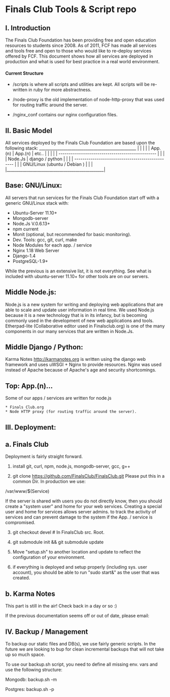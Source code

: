 Finals Club Tools & Script repo
================================

I. Introduction
--------------------------------------
The Finals Club Foundation has been providing free and
open education resources to students since 2008. As of
2011, FCF has made all services and tools free and open
to those who would like to re-deploy services offered by
FCF. This document shows how all services are deployed
in production and what is used for best practice in a
real world environment.


#### Current Structure ####

 + /scripts is where all scripts and utilities are kept. All
   scripts will be re-written in ruby for more abstractness.

 + /node-proxy is the old implementation of node-http-proxy
   that was used for routing traffic around the server.

 + /nginx_conf contains our nginx configuration files.


II. Basic Model
--------------------------------------

All services deployed by the Finals Club Foundation are
based upon the following stack:
	 ________________________________________________
	|                   |		       |	 |
	|	App.(n)     |	   App.(n)     |  etc..  |
	|                   |                  |         |
	 ------------------------------------------------
	|		      |				 |
	|	Node.Js       |     django / python      |
	| 		      |				 |
	 ------------------------------------------------
	|						 |
	|	    GNU/Linux (ubuntu / Debian )	 |
	| 						 |
	|________________________________________________|

Base: GNU/Linux:
--------------------------------------
All servers that run services for the Finals Club Foundation
start off with a generic GNU/Linux stack with:

* Ubuntu-Server 11.10+
* Mongodb-server
* Node.Js V.0.6.13+
* npm current
* Monit (optional, but recommended for basic monitoring).
* Dev. Tools: gcc, git, curl, make 
* Node Modules for each app. / service
* Nginx 1.18 Web Server
* Django-1.4
* PostgreSQL-1.9+

While the previous is an extensive list, it is not everything. See
what is included with ubuntu-server 11.10+ for other tools are
on our servers.

Middle Node.js:
--------------------------------------

Node.js is a new system for writing and deploying web applications
that are able to scale and update user information in real time. We
used Node.js because it is a new technology that is in its infancy, but
is becoming commonly used in the development of new web applications and tools. 
Etherpad-lite (Collaborative editor used in Finalsclub.org) is one of the many 
components in our many services that are written in Node.Js.


Middle Django / Python:
--------------------------------------
Karma Notes http://karmanotes.org is written using the django web framework
and uses uWSGI + Nginx to provide resources. Nginx was used instead of Apache
because of Apache's age and security shortcomings. 


Top: App.(n)...
--------------------------------------
Some of our apps / services are written for node.js
	
	* Finals Club.org
	* Node HTTP proxy (for routing traffic around the server).


III. Deployment:
--------------------------------------

a. Finals Club
----------------------

Deployment is fairly straight forward.

1. install git, curl, npm, node.js, mongodb-server, gcc, g++

2. git clone https://github.com/FinalsClub/FinalsClub.git
 Please put this in a common Dir. In production we use:

/var/www/$(Service)

If the server is shared with users you do not directly know, then
you should create a "system user" and home for your web services.
Creating a special user and home for services allows server admins.
to track the activity of services and can prevent damage to the system
if the App. / service is compromised.

3. git checkout devel # In FinalsClub src. Root.

4. git submodule init && git submodule update

5. Move "setup.sh" to another location and update to
reflect the configuration of your environment.

6. if everything is deployed and setup properly (including sys. user
 account), you should be able to run "sudo start&" as the user that
was created.


b. Karma Notes
----------------------

This part is still in the air! Check back in a day or so :)


If the previous documentation seems off or out of date, please email:

IV. Backup / Management
--------------------------------------

To backup our static files and DB(s), we use fairly generic scripts. In the future
we are looking to bup for clean incremental backups that will not take up so much space.

To use our backup.sh script, you need to define all missing env. vars and use the following structure:


Mongodb:
	backup.sh -m

Postgres:
	backup.sh -p


